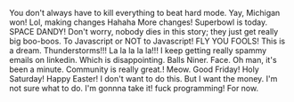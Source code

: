 You don't always have to kill everything to beat hard mode. 
Yay, Michigan won!
Lol, making changes
Hahaha More changes!  Superbowl is today.
SPACE DANDY!
Don't worry, nobody dies in this story; they just get really big boo-boos.
To Javascript or NOT to Javascript!
FLY YOU FOOLS!
This is a dream.
Thunderstorms!!!
La la la la la!!!
I keep getting really spammy emails on linkedin.  Which is disappointing.
Balls Niner.
Face.
Oh man, it's been a minute.  Community is really great.!
Meow.
Good Friday!
Holy Saturday!
Happy Easter!
I don't want to do this.  But I want the money.  I'm not sure what to do.
I'm gonnna take it!  fuck programming!   For now.